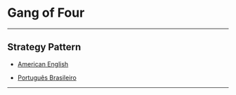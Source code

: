 # Gang of Four

---

## Strategy Pattern

* [American English](strategy/en-us/)

* [Português Brasileiro](strategy/pt-br/)

---
